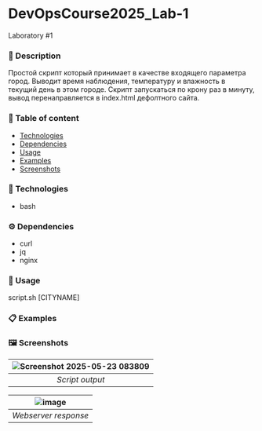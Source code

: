 # DevOpsCourse2025_Lab-1
Laboratory #1

### 📜 Description
Простой скрипт который принимает в качестве входящего параметра город. Выводит время наблюдения, температуру и влажность в текущий день в этом городе.
Скрипт запускаться по крону раз в минуту, вывод перенаправляется в index.html дефолтного сайта.

### 📃 Table of content
- [Technologies](#Technologies)
- [Dependencies](#Dependencies)
- [Usage](#Usage)
- [Examples](#Examples)
- [Screenshots](#Screenshots)

### 🔧 Technologies
- bash

### ⚙️ Dependencies
- curl
- jq
- nginx

### 🚀 Usage
script.sh [CITYNAME]

### 📋 Examples


### 🖼️ Screenshots
| ![Screenshot 2025-05-23 083809](https://github.com/user-attachments/assets/c0c2966a-566e-476a-8db2-e3acb01b5c62 "Script output") |
|:-:|
| *Script output* |

| ![image](https://github.com/user-attachments/assets/9b17cc32-77eb-4c62-94a0-70448a523330) |
|:-:|
| *Webserver response* |
